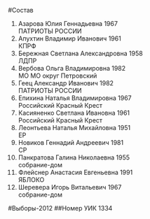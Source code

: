 #Состав
1. Азарова Юлия Геннадьевна 1967   
    ПАТРИОТЫ РОССИИ
2. Апухтин Владимир Иванович 1961   
    КПРФ
3. Бережная Светлана Александровна 1958   
    ЛДПР
4. Вербова Ольга Владимировна 1982   
    МО МО округ Петровский
5. Геец Александр Иванович 1982   
    ПАТРИОТЫ РОССИИ
6. Епихина Наталья Владимировна 1967   
    Российский Красный Крест
7. Касияненко Светлана Ивановна 1961   
    Российский Красный Крест
8. Леонтьева Наталья Михайловна 1951   
    ЕР
9. Новиков Геннадий Андреевич 1981   
    СР
10. Панкратова Галина Николаевна 1955   
    собрание-дом
11. Флейснер Анастасия Евгеньевна 1991   
    ЯБЛОКО
12. Шеревера Игорь Витальевич 1967   
    собрание-дом

#Выборы-2012
##Номер УИК
1334